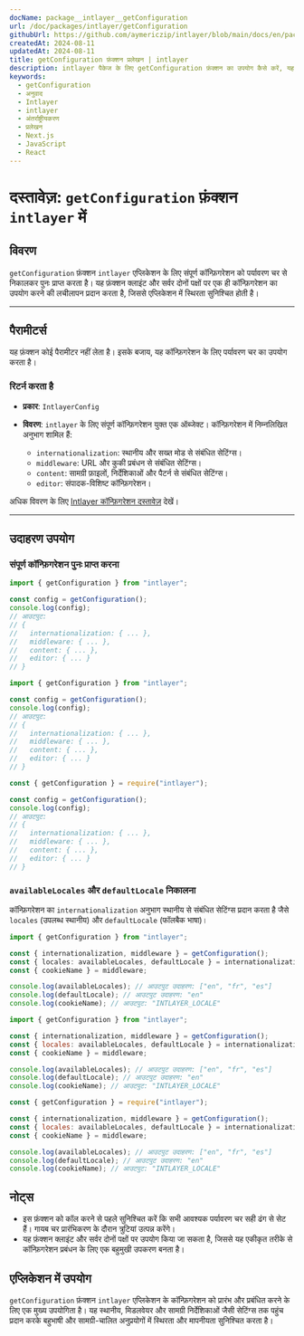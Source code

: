 ```yaml
---
docName: package__intlayer__getConfiguration
url: /doc/packages/intlayer/getConfiguration
githubUrl: https://github.com/aymericzip/intlayer/blob/main/docs/en/packages/intlayer/getConfiguration.md
createdAt: 2024-08-11
updatedAt: 2024-08-11
title: getConfiguration फ़ंक्शन प्रलेखन | intlayer
description: intlayer पैकेज के लिए getConfiguration फ़ंक्शन का उपयोग कैसे करें, यह जानें
keywords:
  - getConfiguration
  - अनुवाद
  - Intlayer
  - intlayer
  - अंतर्राष्ट्रीयकरण
  - प्रलेखन
  - Next.js
  - JavaScript
  - React
---
```


# दस्तावेज़: `getConfiguration` फ़ंक्शन `intlayer` में

## विवरण

`getConfiguration` फ़ंक्शन `intlayer` एप्लिकेशन के लिए संपूर्ण कॉन्फ़िगरेशन को पर्यावरण चर से निकालकर पुनः प्राप्त करता है। यह फ़ंक्शन क्लाइंट और सर्वर दोनों पक्षों पर एक ही कॉन्फ़िगरेशन का उपयोग करने की लचीलापन प्रदान करता है, जिससे एप्लिकेशन में स्थिरता सुनिश्चित होती है।

---

## पैरामीटर्स

यह फ़ंक्शन कोई पैरामीटर नहीं लेता है। इसके बजाय, यह कॉन्फ़िगरेशन के लिए पर्यावरण चर का उपयोग करता है।

### रिटर्न करता है

- **प्रकार**: `IntlayerConfig`
- **विवरण**: `intlayer` के लिए संपूर्ण कॉन्फ़िगरेशन युक्त एक ऑब्जेक्ट। कॉन्फ़िगरेशन में निम्नलिखित अनुभाग शामिल हैं:

  - `internationalization`: स्थानीय और सख्त मोड से संबंधित सेटिंग्स।
  - `middleware`: URL और कुकी प्रबंधन से संबंधित सेटिंग्स।
  - `content`: सामग्री फ़ाइलों, निर्देशिकाओं और पैटर्न से संबंधित सेटिंग्स।
  - `editor`: संपादक-विशिष्ट कॉन्फ़िगरेशन।

अधिक विवरण के लिए [Intlayer कॉन्फ़िगरेशन दस्तावेज़](https://github.com/aymericzip/intlayer/blob/main/docs/hi/configuration.md) देखें।

---

## उदाहरण उपयोग

### संपूर्ण कॉन्फ़िगरेशन पुनः प्राप्त करना

```typescript codeFormat="typescript"
import { getConfiguration } from "intlayer";

const config = getConfiguration();
console.log(config);
// आउटपुट:
// {
//   internationalization: { ... },
//   middleware: { ... },
//   content: { ... },
//   editor: { ... }
// }
```

```javascript codeFormat="esm"
import { getConfiguration } from "intlayer";

const config = getConfiguration();
console.log(config);
// आउटपुट:
// {
//   internationalization: { ... },
//   middleware: { ... },
//   content: { ... },
//   editor: { ... }
// }
```

```javascript codeFormat="commonjs"
const { getConfiguration } = require("intlayer");

const config = getConfiguration();
console.log(config);
// आउटपुट:
// {
//   internationalization: { ... },
//   middleware: { ... },
//   content: { ... },
//   editor: { ... }
// }
```

### `availableLocales` और `defaultLocale` निकालना

कॉन्फ़िगरेशन का `internationalization` अनुभाग स्थानीय से संबंधित सेटिंग्स प्रदान करता है जैसे `locales` (उपलब्ध स्थानीय) और `defaultLocale` (फॉलबैक भाषा)।

```typescript codeFormat="typescript"
import { getConfiguration } from "intlayer";

const { internationalization, middleware } = getConfiguration();
const { locales: availableLocales, defaultLocale } = internationalization;
const { cookieName } = middleware;

console.log(availableLocales); // आउटपुट उदाहरण: ["en", "fr", "es"]
console.log(defaultLocale); // आउटपुट उदाहरण: "en"
console.log(cookieName); // आउटपुट: "INTLAYER_LOCALE"
```

```javascript codeFormat="esm"
import { getConfiguration } from "intlayer";

const { internationalization, middleware } = getConfiguration();
const { locales: availableLocales, defaultLocale } = internationalization;
const { cookieName } = middleware;

console.log(availableLocales); // आउटपुट उदाहरण: ["en", "fr", "es"]
console.log(defaultLocale); // आउटपुट उदाहरण: "en"
console.log(cookieName); // आउटपुट: "INTLAYER_LOCALE"
```

```javascript codeFormat="commonjs"
const { getConfiguration } = require("intlayer");

const { internationalization, middleware } = getConfiguration();
const { locales: availableLocales, defaultLocale } = internationalization;
const { cookieName } = middleware;

console.log(availableLocales); // आउटपुट उदाहरण: ["en", "fr", "es"]
console.log(defaultLocale); // आउटपुट उदाहरण: "en"
console.log(cookieName); // आउटपुट: "INTLAYER_LOCALE"
```

## नोट्स

- इस फ़ंक्शन को कॉल करने से पहले सुनिश्चित करें कि सभी आवश्यक पर्यावरण चर सही ढंग से सेट हैं। गायब चर प्रारंभिकरण के दौरान त्रुटियां उत्पन्न करेंगे।
- यह फ़ंक्शन क्लाइंट और सर्वर दोनों पक्षों पर उपयोग किया जा सकता है, जिससे यह एकीकृत तरीके से कॉन्फ़िगरेशन प्रबंधन के लिए एक बहुमुखी उपकरण बनता है।

## एप्लिकेशन में उपयोग

`getConfiguration` फ़ंक्शन `intlayer` एप्लिकेशन के कॉन्फ़िगरेशन को प्रारंभ और प्रबंधित करने के लिए एक मुख्य उपयोगिता है। यह स्थानीय, मिडलवेयर और सामग्री निर्देशिकाओं जैसी सेटिंग्स तक पहुंच प्रदान करके बहुभाषी और सामग्री-चालित अनुप्रयोगों में स्थिरता और मापनीयता सुनिश्चित करता है।
